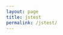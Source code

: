 ```yaml
---
layout: page
title: jstest
permalink: /jstest/
---
```


<!DOCTYPE html>
  <html>
    <head>
      <style>
        body {
            display: table-cell;
            vertical-align: middle;
            margin: auto;
        }      
      </style>
      <script src="https://cdn.jsdelivr.net/npm/p5@1.4.1/lib/p5.js"></script>
      <script src="{{ site.baseurl }}/assets/sketch.js"></script>
    </head>
    <body>
      <main>
      </main>
    </body>
  </html>
